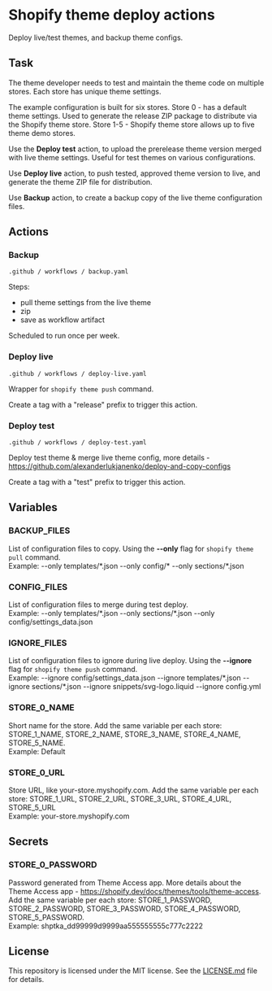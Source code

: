 # Shopify theme deploy actions

Deploy live/test themes, and backup theme configs.

## Task
The theme developer needs to test and maintain the theme code on multiple stores. Each store has unique theme settings.

The example configuration is built for six stores. Store 0 - has a default theme settings. Used to generate the release ZIP package to distribute via the Shopify theme store. Store 1-5 - Shopify theme store allows up to five theme demo stores.

Use the **Deploy test** action, to upload the prerelease theme version merged with live theme settings. Useful for test themes on various configurations.

Use **Deploy live** action, to push tested, approved theme version to live, and generate the theme ZIP file for distribution.

Use **Backup** action, to create a backup copy of the live theme configuration files.

## Actions

### Backup

```
.github / workflows / backup.yaml
```

Steps:
- pull theme settings from the live theme
- zip
- save as workflow artifact

Scheduled to run once per week.

### Deploy live

```
.github / workflows / deploy-live.yaml
```

Wrapper for ```shopify theme push``` command.

Create a tag with a "release" prefix to trigger this action.

### Deploy test

```
.github / workflows / deploy-test.yaml
```

Deploy test theme & merge live theme config, more details - https://github.com/alexanderlukjanenko/deploy-and-copy-configs

Create a tag with a "test" prefix to trigger this action.

## Variables
### **BACKUP_FILES** 
List of configuration files to copy. Using the **--only** flag for ```shopify theme pull``` command. \
Example: --only templates/\*.json --only config/\* --only sections/\*.json

### **CONFIG_FILES** 
List of configuration files to merge during test deploy. \
Example: --only templates/\*.json --only sections/\*.json --only config/settings_data.json

### **IGNORE_FILES** 
List of configuration files to ignore during live deploy. Using the **--ignore** flag for ```shopify theme push``` command. \
Example: --ignore config/settings_data.json --ignore templates/\*.json --ignore sections/\*.json --ignore snippets/svg-logo.liquid --ignore config.yml

### **STORE_0_NAME** 
Short name for the store. Add the same variable per each store: STORE_1_NAME, STORE_2_NAME, STORE_3_NAME, STORE_4_NAME, STORE_5_NAME. \
Example: Default

### **STORE_0_URL** 
Store URL, like your-store.myshopify.com. Add the same variable per each store: STORE_1_URL, STORE_2_URL, STORE_3_URL, STORE_4_URL, STORE_5_URL \
Example: your-store.myshopify.com

## Secrets
### **STORE_0_PASSWORD** 
Password generated from Theme Access app. More details about the Theme Access app - https://shopify.dev/docs/themes/tools/theme-access. Add the same variable per each store: STORE_1_PASSWORD, STORE_2_PASSWORD, STORE_3_PASSWORD, STORE_4_PASSWORD, STORE_5_PASSWORD. \
Example: shptka_dd99999d9999aa555555555c777c2222


## License

This repository is licensed under the MIT license. See the [LICENSE.md](LICENSE.md) file for details.
